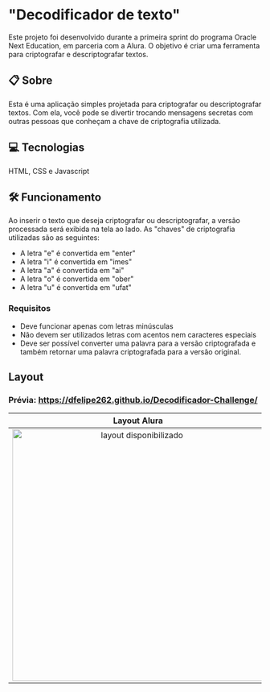 # "Decodificador de texto"
Este projeto foi desenvolvido durante a primeira sprint do programa Oracle Next Education, em parceria com a Alura. O objetivo é criar uma ferramenta para criptografar e descriptografar textos.

## 📋 Sobre
Esta é uma aplicação simples projetada para criptografar ou descriptografar textos. Com ela, você pode se divertir trocando mensagens secretas com outras pessoas que conheçam a chave de criptografia utilizada. 

## 💻 Tecnologias
HTML, CSS e Javascript

## 🛠 Funcionamento
Ao inserir o texto que deseja criptografar ou descriptografar, a versão processada será exibida na tela ao lado. As "chaves" de criptografia utilizadas são as seguintes:

- A letra "e" é convertida em "enter"
- A letra "i" é convertida em "imes"
- A letra "a" é convertida em "ai"
- A letra "o" é convertida em "ober"
- A letra "u" é convertida em "ufat"

### Requisitos
- Deve funcionar apenas com letras minúsculas
- Não devem ser utilizados letras com acentos nem caracteres especiais
- Deve ser possível converter uma palavra para a versão criptografada e também retornar uma palavra criptografada para a versão original.

## Layout 

### Prévia: https://dfelipe262.github.io/Decodificador-Challenge/

| Layout Alura | Layout Final |
| :---: | :---: |
| <img src="https://github.com/user-attachments/assets/9dae3530-acd0-4cae-9bfe-3b2b9091d119" alt="layout disponibilizado" width="500px"> | <img src="https://github.com/user-attachments/assets/bfe96cee-0701-442f-a3b7-61a83a961f41" alt="layout final" width="500px"> |

